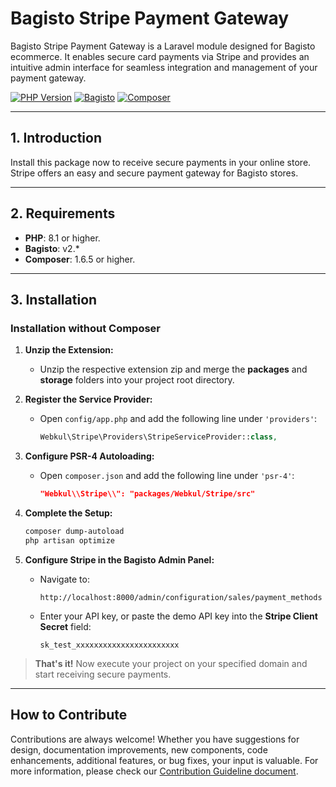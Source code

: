 # Bagisto Stripe Payment Gateway

Bagisto Stripe Payment Gateway is a Laravel module designed for Bagisto ecommerce. It enables secure card payments via Stripe and provides an intuitive admin interface for seamless integration and management of your payment gateway.

[![PHP Version](https://img.shields.io/badge/PHP-8.1%2B-blue.svg)](https://www.php.net/) 
[![Bagisto](https://img.shields.io/badge/Bagisto-v2.*-informational.svg)](https://bagisto.com/) 
[![Composer](https://img.shields.io/badge/Composer-1.6.5%2B-orange.svg)](https://getcomposer.org/)

---

## 1. Introduction

Install this package now to receive secure payments in your online store. Stripe offers an easy and secure payment gateway  for Bagisto stores.

---

## 2. Requirements

- **PHP**: 8.1 or higher.
- **Bagisto**: v2.*
- **Composer**: 1.6.5 or higher.

---

## 3. Installation

### Installation without Composer

1. **Unzip the Extension:**
   - Unzip the respective extension zip and merge the **packages** and **storage** folders into your project root directory.

2. **Register the Service Provider:**
   - Open `config/app.php` and add the following line under `'providers'`:
     ```php
     Webkul\Stripe\Providers\StripeServiceProvider::class,
     ```

3. **Configure PSR-4 Autoloading:**
   - Open `composer.json` and add the following line under `'psr-4'`:
     ```json
     "Webkul\\Stripe\\": "packages/Webkul/Stripe/src"
     ```

4. **Complete the Setup:**
   ```bash
   composer dump-autoload
   php artisan optimize
   ```

5. **Configure Stripe in the Bagisto Admin Panel:**
   - Navigate to:
     ```
     http://localhost:8000/admin/configuration/sales/payment_methods
     ```
   - Enter your API key, or paste the demo API key into the **Stripe Client Secret** field:
     ```
     sk_test_xxxxxxxxxxxxxxxxxxxxxxx
     ```

> **That's it!** Now execute your project on your specified domain and start receiving secure payments.

---

## How to Contribute

Contributions are always welcome! Whether you have suggestions for design, documentation improvements, new components, code enhancements, additional features, or bug fixes, your input is valuable. For more information, please check our [Contribution Guideline document](https://github.com/reiarseni/bagisto-stripe-payment-gateway/blob/master/CONTRIBUTING.md).